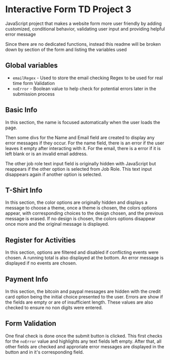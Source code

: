 # Interactive Form TD Project 3
 JavaScript project that makes a website form more user friendly by adding customized, conditional behavior, validating user input and providing helpful error message

 Since there are no dedicated functions, instead this readme will be broken down by section of the form and listing the variables used

## Global variables
* `emailRegex` - Used to store the email checking Regex to be used for real time form Validation
* `noError` - Boolean value to help check for potential errors later in the submission process

## Basic Info
In this section, the name is focused automatically when the user loads the page.

Then some divs for the Name and Email field are created to display any error messages if they occur. For the name field, there is an error if the user leaves it empty after interacting with it. For the email, there is a error if it is left blank or is an invalid email address.

The other job role text input field is originally hidden with JavaScript but reappears if the other option is selected from Job Role. This text input disappears again if another option is selected.

## T-Shirt Info
In this section, the color options are originally hidden and displays a message to choose a theme, once a theme is chosen, the colors options appear, with corresponding choices to the design chosen, and the previous message is erased. If no design is chosen, the colors options disappear once more and the original message is displayed.

## Register for Activities
In this section, options are filtered and disabled if conflicting events were chosen. A running total is also displayed at the bottom. An error message is displayed if no events are chosen.

## Payment Info
In this section, the bitcoin and paypal messages are hidden with the credit card option being the initial choice presented to the user. Errors are show if the fields are empty or are of insufficient length. These values are also checked to ensure no non digits were entered.

## Form Validation
One final check is done once the submit button is clicked. This first checks for the `noError` value and highlights any text fields left empty. After that, all other fields are checked and approriate error messages are displayed in the button and in it's corresponding field.
